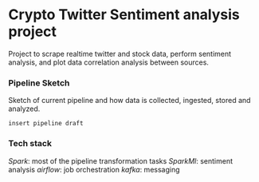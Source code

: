 # Crypto Twitter Sentiment analysis project

Project to scrape realtime twitter and stock data, perform sentiment analysis, and plot data correlation analysis between sources.

### Pipeline Sketch

Sketch of current pipeline and how data is collected, ingested, stored and analyzed.

``` insert pipeline draft ```

### Tech stack
*Spark*: most of the pipeline transformation tasks
*SparkMl*: sentiment analysis
*airflow*: job orchestration
*kafka*: messaging

